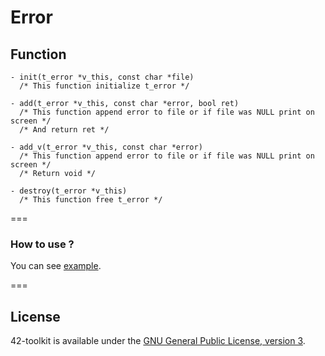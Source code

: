 Error
==========

## Function

	- init(t_error *v_this, const char *file)
	  /* This function initialize t_error */

	- add(t_error *v_this, const char *error, bool ret)
	  /* This function append error to file or if file was NULL print on screen */
	  /* And return ret */

	- add_v(t_error *v_this, const char *error)
	  /* This function append error to file or if file was NULL print on screen */
	  /* Return void */

	- destroy(t_error *v_this)
	  /* This function free t_error */

===
### How to use ?

You can see [example](https://github.com/42School/42-toolkit/tree/master/examples/libc/error).

===
## License

42-toolkit is available under the [GNU General Public License, version 3](LICENSE).

